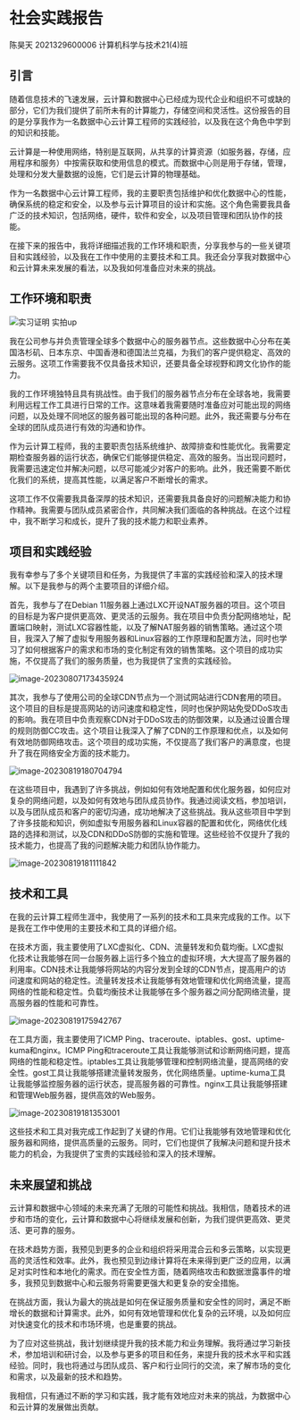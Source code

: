 # 社会实践报告

陈昊天 2021329600006 计算机科学与技术21(4)班

## 引言

随着信息技术的飞速发展，云计算和数据中心已经成为现代企业和组织不可或缺的部分，它们为我们提供了前所未有的计算能力，存储空间和灵活性。这份报告的目的是分享我作为一名数据中心云计算工程师的实践经验，以及我在这个角色中学到的知识和技能。

云计算是一种使用网络，特别是互联网，从共享的计算资源（如服务器，存储，应用程序和服务）中按需获取和使用信息的模式。而数据中心则是用于存储，管理，处理和分发大量数据的设施，它们是云计算的物理基础。

作为一名数据中心云计算工程师，我的主要职责包括维护和优化数据中心的性能，确保系统的稳定和安全，以及参与云计算项目的设计和实施。这个角色需要我具备广泛的技术知识，包括网络，硬件，软件和安全，以及项目管理和团队协作的技能。

在接下来的报告中，我将详细描述我的工作环境和职责，分享我参与的一些关键项目和实践经验，以及我在工作中使用的主要技术和工具。我还会分享我对数据中心和云计算未来发展的看法，以及我如何准备应对未来的挑战。

## 工作环境和职责

![实习证明 实拍up](https://media.opennet.top/i/2023/08/19/u4wyo8-0.jpg)

我在公司参与并负责管理全球多个数据中心的服务器节点。这些数据中心分布在美国洛杉矶、日本东京、中国香港和德国法兰克福，为我们的客户提供稳定、高效的云服务。这项工作需要我不仅具备技术知识，还要具备全球视野和跨文化协作的能力。

我的工作环境独特且具有挑战性。由于我们的服务器节点分布在全球各地，我需要利用远程工作工具进行日常的工作。这意味着我需要随时准备应对可能出现的网络问题，以及处理不同地区的服务器可能出现的各种问题。此外，我还需要与分布在全球的团队成员进行有效的沟通和协作。

作为云计算工程师，我的主要职责包括系统维护、故障排查和性能优化。我需要定期检查服务器的运行状态，确保它们能够提供稳定、高效的服务。当出现问题时，我需要迅速定位并解决问题，以尽可能减少对客户的影响。此外，我还需要不断优化我们的系统，提高其性能，以满足客户不断增长的需求。

这项工作不仅需要我具备深厚的技术知识，还需要我具备良好的问题解决能力和协作精神。我需要与团队成员紧密合作，共同解决我们面临的各种挑战。在这个过程中，我不断学习和成长，提升了我的技术能力和职业素养。

## 项目和实践经验

我有幸参与了多个关键项目和任务，为我提供了丰富的实践经验和深入的技术理解。以下是我参与的两个主要项目的详细介绍。

首先，我参与了在Debian 11服务器上通过LXC开设NAT服务器的项目。这个项目的目标是为客户提供更高效、更灵活的云服务。我在项目中负责分配网络地址，配置端口映射，测试LXC容器性能，以及了解NAT服务器的销售策略。通过这个项目，我深入了解了虚拟专用服务器和Linux容器的工作原理和配置方法，同时也学习了如何根据客户的需求和市场的变化制定有效的销售策略。这个项目的成功实施，不仅提高了我们的服务质量，也为我提供了宝贵的实践经验。

![image-20230807173435924](https://media.opennet.top/i/2023/08/07/solwqq-0.png)

其次，我参与了使用公司的全球CDN节点为一个测试网站进行CDN套用的项目。这个项目的目标是提高网站的访问速度和稳定性，同时也保护网站免受DDoS攻击的影响。我在项目中负责观察CDN对于DDoS攻击的防御效果，以及通过设置合理的规则防御CC攻击。这个项目让我深入了解了CDN的工作原理和优点，以及如何有效地防御网络攻击。这个项目的成功实施，不仅提高了我们客户的满意度，也提升了我在网络安全方面的技术能力。

![image-20230819180704794](https://media.opennet.top/i/2023/08/19/tvvlit-0.png)

在这些项目中，我遇到了许多挑战，例如如何有效地配置和优化服务器，如何应对复杂的网络问题，以及如何有效地与团队成员协作。我通过阅读文档，参加培训，以及与团队成员和客户的密切沟通，成功地解决了这些挑战。我从这些项目中学到了许多技能和知识，例如虚拟专用服务器和Linux容器的配置和优化，网络优化线路的选择和测试，以及CDN和DDoS防御的实施和管理。这些经验不仅提升了我的技术能力，也提高了我的问题解决能力和团队协作能力。

![image-20230819181111842](https://media.opennet.top/i/2023/08/19/tyavx5-0.png)

## 技术和工具

在我的云计算工程师生涯中，我使用了一系列的技术和工具来完成我的工作。以下是我在工作中使用的主要技术和工具的详细介绍。

在技术方面，我主要使用了LXC虚拟化、CDN、流量转发和负载均衡。LXC虚拟化技术让我能够在同一台服务器上运行多个独立的虚拟环境，大大提高了服务器的利用率。CDN技术让我能够将网站的内容分发到全球的CDN节点，提高用户的访问速度和网站的稳定性。流量转发技术让我能够有效地管理和优化网络流量，提高网络的性能和稳定性。负载均衡技术让我能够在多个服务器之间分配网络流量，提高服务器的性能和可靠性。

![image-20230819175942767](https://media.opennet.top/i/2023/08/19/t3j1b0-0.png)

在工具方面，我主要使用了ICMP Ping、traceroute、iptables、gost、uptime-kuma和nginx。ICMP Ping和traceroute工具让我能够测试和诊断网络问题，提高网络的性能和稳定性。iptables工具让我能够管理和控制网络流量，提高网络的安全性。gost工具让我能够搭建流量转发服务，优化网络质量。uptime-kuma工具让我能够监控服务器的运行状态，提高服务器的可靠性。nginx工具让我能够搭建和管理Web服务器，提供高效的Web服务。

![image-20230819181353001](https://media.opennet.top/i/2023/08/19/tzqkak-0.png)

这些技术和工具对我完成工作起到了关键的作用。它们让我能够有效地管理和优化服务器和网络，提供高质量的云服务。同时，它们也提供了我解决问题和提升技术能力的机会，为我提供了宝贵的实践经验和深入的技术理解。

## 未来展望和挑战

云计算和数据中心领域的未来充满了无限的可能性和挑战。我相信，随着技术的进步和市场的变化，云计算和数据中心将继续发展和创新，为我们提供更高效、更灵活、更可靠的服务。

在技术趋势方面，我预见到更多的企业和组织将采用混合云和多云策略，以实现更高的灵活性和效率。此外，我也预见到边缘计算将在未来得到更广泛的应用，以满足对实时性和本地化的需求。而在安全性方面，随着网络攻击和数据泄露事件的增多，我预见到数据中心和云服务将需要更强大和更复杂的安全措施。

在挑战方面，我认为最大的挑战是如何在保证服务质量和安全性的同时，满足不断增长的数据和计算需求。此外，如何有效地管理和优化复杂的云环境，以及如何应对快速变化的技术和市场环境，也是重要的挑战。

为了应对这些挑战，我计划继续提升我的技术能力和业务理解。我将通过学习新技术，参加培训和研讨会，以及参与更多的项目和任务，来提升我的技术水平和实践经验。同时，我也将通过与团队成员、客户和行业同行的交流，来了解市场的变化和需求，以及最新的技术和趋势。

我相信，只有通过不断的学习和实践，我才能有效地应对未来的挑战，为数据中心和云计算的发展做出贡献。